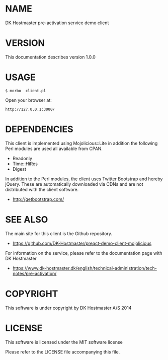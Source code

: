 # NAME

DK Hostmaster pre-activation service demo client

# VERSION

This documentation describes version 1.0.0

# USAGE

    $ morbo  client.pl

Open your browser at:

    http://127.0.0.1:3000/

# DEPENDENCIES

This client is implemented using Mojolicious::Lite in addition the following
Perl modules are used all available from CPAN.

- Readonly
- Time::HiRes
- Digest

In addition to the Perl modules, the client uses Twitter Bootstrap and hereby jQuery.
These are automatically downloaded via CDNs and are not distributed with the client
software.

- http://getbootstrap.com/

# SEE ALSO

The main site for this client is the Github repository.

- https://github.com/DK-Hostmaster/preact-demo-client-mojolicious

For information on the service, please refer to the documentation page with
DK Hostmaster

- https://www.dk-hostmaster.dk/english/technical-administration/tech-notes/pre-activation/

# COPYRIGHT

This software is under copyright by DK Hostmaster A/S 2014

# LICENSE

This software is licensed under the MIT software license

Please refer to the LICENSE file accompanying this file.
